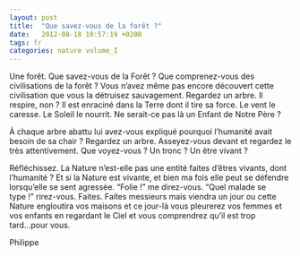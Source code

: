 ```yaml
---
layout: post
title:  "Que savez-vous de la forêt ?"
date:   2012-08-18 10:57:19 +0200
tags: fr
categories: nature volume_I
---
```

Une forêt. Que savez-vous de la Forêt ? Que comprenez-vous des civilisations de la forêt ? Vous n’avez même pas encore découvert cette civilisation que vous la détruisez sauvagement. Regardez un arbre. Il respire, non ? Il est enraciné dans la Terre dont il tire sa force. Le vent le caresse. Le Soleil le nourrit. Ne serait-ce pas là un Enfant de Notre Père ?

À chaque arbre abattu lui avez-vous expliqué pourquoi l’humanité avait besoin de sa chair ? Regardez un arbre. Asseyez-vous devant et regardez le très attentivement. Que voyez-vous ? Un tronc ? Un être vivant ?

Réfléchissez. La Nature n’est-elle pas une entité faites d’êtres vivants, dont l’humanité ? Et si la Nature est vivante, et bien ma fois elle peut se défendre lorsqu’elle se sent agressée. “Folie !” me direz-vous. “Quel malade se type !” rirez-vous. Faites. Faites messieurs mais viendra un jour ou cette Nature engloutira vos maisons et ce jour-là vous pleurerez vos femmes et vos enfants en regardant le Ciel et vous comprendrez qu’il est trop tard...pour vous.

Philippe



<!-- 
Ce(tte) œuvre est mise à disposition selon les termes de la Licence Creative Commons Attribution - Pas d’Utilisation Commerciale 4.0 International.
-->